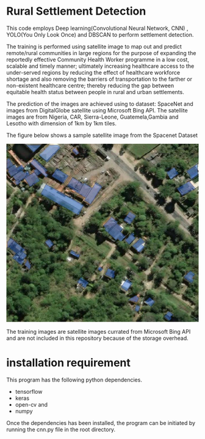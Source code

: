 # Rural Settlement Detection
This code employs Deep learning(Convolutional Neural Network, CNN) , YOLO(You Only Look Once) and DBSCAN to perform settlement detection.

The training is performed using satellite image to map out and predict remote/rural communities in large regions for the purpose of expanding the reportedly effective Community Health Worker programme in a low cost, scalable and timely manner; ultimately increasing healthcare access to the under-served regions by reducing the effect of healthcare workforce shortage and also removing the barriers of transportation to the farther or non-existent healthcare centre; thereby reducing the gap between equitable health status between people in rural and urban settlements.

The prediction of the images are achieved using to dataset: SpaceNet and images from DigitalGlobe satellite using Microsoft Bing API. The satellite images are from Nigeria, CAR, Sierra-Leone, Guatemela,Gambia and Lesotho with  dimension of 1km by 1km tiles.

The figure below shows a sample satellite image from the Spacenet Dataset

![object Labels in SpaceNet. The blue regions are non-bounding box labels for building footprints](sample.jpg)

The training images are satellite images currated from Microsoft Bing API and are not included in this repository because of the storage overhead. 


# installation requirement

This program has the following python dependencies.

* tensorflow
* keras
* open-cv  and 
* numpy

Once the dependencies has been installed, the program can be initiated by running the cnn.py  file in the root directory.
